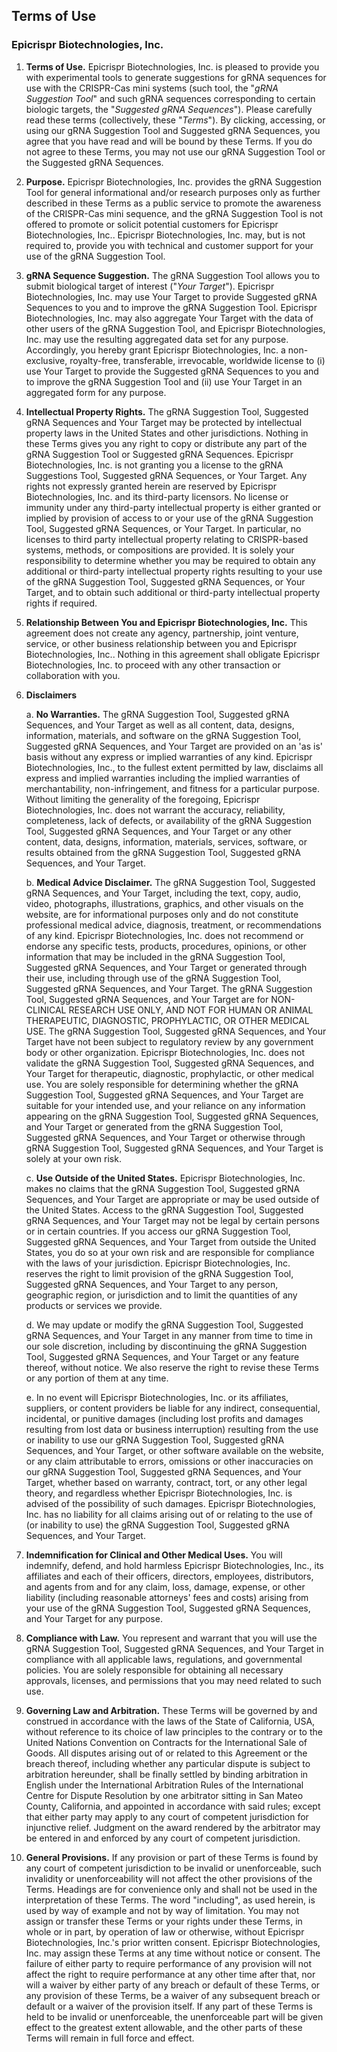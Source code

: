 ## Terms of Use

### Epicrispr Biotechnologies, Inc.

1. **Terms of Use.** Epicrispr Biotechnologies, Inc. is pleased to provide you with experimental tools to generate suggestions for gRNA sequences for use with the CRISPR-Cas mini systems (such tool, the "_gRNA Suggestion Tool_" and such gRNA sequences corresponding to certain biologic targets, the "_Suggested gRNA Sequences_"). Please carefully read these terms (collectively, these "_Terms_"). By clicking, accessing, or using our gRNA Suggestion Tool and Suggested gRNA Sequences, you agree that you have read and will be bound by these Terms. If you do not agree to these Terms, you may not use our gRNA Suggestion Tool or the Suggested gRNA Sequences.

2. **Purpose.** Epicrispr Biotechnologies, Inc. provides the gRNA Suggestion Tool for general informational and/or research purposes only as further described in these Terms as a public service to promote the awareness of the CRISPR-Cas mini sequence, and the gRNA Suggestion Tool is not offered to promote or solicit potential customers for Epicrispr Biotechnologies, Inc.. Epicrispr Biotechnologies, Inc. may, but is not required to, provide you with technical and customer support for your use of the gRNA Suggestion Tool.

3. **gRNA Sequence Suggestion.** The gRNA Suggestion Tool allows you to submit biological target of interest ("_Your Target_"). Epicrispr Biotechnologies, Inc. may use Your Target to provide Suggested gRNA Sequences to you and to improve the gRNA Suggestion Tool. Epicrispr Biotechnologies, Inc. may also aggregate Your Target with the data of other users of the gRNA Suggestion Tool, and Epicrispr Biotechnologies, Inc. may use the resulting aggregated data set for any purpose. Accordingly, you hereby grant Epicrispr Biotechnologies, Inc. a non-exclusive, royalty-free, transferable, irrevocable, worldwide license to (i) use Your Target to provide the Suggested gRNA Sequences to you and to improve the gRNA Suggestion Tool and (ii) use Your Target in an aggregated form for any purpose.

4. **Intellectual Property Rights.** The gRNA Suggestion Tool, Suggested gRNA Sequences and Your Target may be protected by intellectual property laws in the United States and other jurisdictions. Nothing in these Terms gives you any right to copy or distribute any part of the gRNA Suggestion Tool or Suggested gRNA Sequences. Epicrispr Biotechnologies, Inc. is not granting you a license to the gRNA Suggestions Tool, Suggested gRNA Sequences, or Your Target. Any rights not expressly granted herein are reserved by Epicrispr Biotechnologies, Inc. and its third-party licensors. No license or immunity under any third-party intellectual property is either granted or implied by provision of access to or your use of the gRNA Suggestion Tool, Suggested gRNA Sequences, or Your Target. In particular, no licenses to third party intellectual property relating to CRISPR-based systems, methods, or compositions are provided. It is solely your responsibility to determine whether you may be required to obtain any additional or third-party intellectual property rights resulting to your use of the gRNA Suggestion Tool, Suggested gRNA Sequences, or Your Target, and to obtain such additional or third-party intellectual property rights if required.

5. **Relationship Between You and Epicrispr Biotechnologies, Inc.** This agreement does not create any agency, partnership, joint venture, service, or other business relationship between you and Epicrispr Biotechnologies, Inc.. Nothing in this agreement shall obligate Epicrispr Biotechnologies, Inc. to proceed with any other transaction or collaboration with you.

6. **Disclaimers**

   a. **No Warranties.** The gRNA Suggestion Tool, Suggested gRNA Sequences, and Your Target as well as all content, data, designs, information, materials, and software on the gRNA Suggestion Tool, Suggested gRNA Sequences, and Your Target are provided on an 'as is' basis without any express or implied warranties of any kind. Epicrispr Biotechnologies, Inc., to the fullest extent permitted by law, disclaims all express and implied warranties including the implied warranties of merchantability, non-infringement, and fitness for a particular purpose. Without limiting the generality of the foregoing, Epicrispr Biotechnologies, Inc. does not warrant the accuracy, reliability, completeness, lack of defects, or availability of the gRNA Suggestion Tool, Suggested gRNA Sequences, and Your Target or any other content, data, designs, information, materials, services, software, or results obtained from the gRNA Suggestion Tool, Suggested gRNA Sequences, and Your Target.

   b. **Medical Advice Disclaimer.** The gRNA Suggestion Tool, Suggested gRNA Sequences, and Your Target, including the text, copy, audio, video, photographs, illustrations, graphics, and other visuals on the website, are for informational purposes only and do not constitute professional medical advice, diagnosis, treatment, or recommendations of any kind. Epicrispr Biotechnologies, Inc. does not recommend or endorse any specific tests, products, procedures, opinions, or other information that may be included in the gRNA Suggestion Tool, Suggested gRNA Sequences, and Your Target or generated through their use, including through use of the gRNA Suggestion Tool, Suggested gRNA Sequences, and Your Target. The gRNA Suggestion Tool, Suggested gRNA Sequences, and Your Target are for NON-CLINICAL RESEARCH USE ONLY, AND NOT FOR HUMAN OR ANIMAL THERAPEUTIC, DIAGNOSTIC, PROPHYLACTIC, OR OTHER MEDICAL USE. The gRNA Suggestion Tool, Suggested gRNA Sequences, and Your Target have not been subject to regulatory review by any government body or other organization. Epicrispr Biotechnologies, Inc. does not validate the gRNA Suggestion Tool, Suggested gRNA Sequences, and Your Target for therapeutic, diagnostic, prophylactic, or other medical use. You are solely responsible for determining whether the gRNA Suggestion Tool, Suggested gRNA Sequences, and Your Target are suitable for your intended use, and your reliance on any information appearing on the gRNA Suggestion Tool, Suggested gRNA Sequences, and Your Target or generated from the gRNA Suggestion Tool, Suggested gRNA Sequences, and Your Target or otherwise through gRNA Suggestion Tool, Suggested gRNA Sequences, and Your Target is solely at your own risk.

   c. **Use Outside of the United States.** Epicrispr Biotechnologies, Inc. makes no claims that the gRNA Suggestion Tool, Suggested gRNA Sequences, and Your Target are appropriate or may be used outside of the United States. Access to the gRNA Suggestion Tool, Suggested gRNA Sequences, and Your Target may not be legal by certain persons or in certain countries. If you access our gRNA Suggestion Tool, Suggested gRNA Sequences, and Your Target from outside the United States, you do so at your own risk and are responsible for compliance with the laws of your jurisdiction. Epicrispr Biotechnologies, Inc. reserves the right to limit provision of the gRNA Suggestion Tool, Suggested gRNA Sequences, and Your Target to any person, geographic region, or jurisdiction and to limit the quantities of any products or services we provide.

   d. We may update or modify the gRNA Suggestion Tool, Suggested gRNA Sequences, and Your Target in any manner from time to time in our sole discretion, including by discontinuing the gRNA Suggestion Tool, Suggested gRNA Sequences, and Your Target or any feature thereof, without notice. We also reserve the right to revise these Terms or any portion of them at any time.

   e. In no event will Epicrispr Biotechnologies, Inc. or its affiliates, suppliers, or content providers be liable for any indirect, consequential, incidental, or punitive damages (including lost profits and damages resulting from lost data or business interruption) resulting from the use or inability to use our gRNA Suggestion Tool, Suggested gRNA Sequences, and Your Target, or other software available on the website, or any claim attributable to errors, omissions or other inaccuracies on our gRNA Suggestion Tool, Suggested gRNA Sequences, and Your Target, whether based on warranty, contract, tort, or any other legal theory, and regardless whether Epicrispr Biotechnologies, Inc. is advised of the possibility of such damages. Epicrispr Biotechnologies, Inc. has no liability for all claims arising out of or relating to the use of (or inability to use) the gRNA Suggestion Tool, Suggested gRNA Sequences, and Your Target.

7. **Indemnification for Clinical and Other Medical Uses.** You will indemnify, defend, and hold harmless Epicrispr Biotechnologies, Inc., its affiliates and each of their officers, directors, employees, distributors, and agents from and for any claim, loss, damage, expense, or other liability (including reasonable attorneys' fees and costs) arising from your use of the gRNA Suggestion Tool, Suggested gRNA Sequences, and Your Target for any purpose.

8. **Compliance with Law.** You represent and warrant that you will use the gRNA Suggestion Tool, Suggested gRNA Sequences, and Your Target in compliance with all applicable laws, regulations, and governmental policies. You are solely responsible for obtaining all necessary approvals, licenses, and permissions that you may need related to such use.

9. **Governing Law and Arbitration.** These Terms will be governed by and construed in accordance with the laws of the State of California, USA, without reference to its choice of law principles to the contrary or to the United Nations Convention on Contracts for the International Sale of Goods. All disputes arising out of or related to this Agreement or the breach thereof, including whether any particular dispute is subject to arbitration hereunder, shall be finally settled by binding arbitration in English under the International Arbitration Rules of the International Centre for Dispute Resolution by one arbitrator sitting in San Mateo County, California, and appointed in accordance with said rules; except that either party may apply to any court of competent jurisdiction for injunctive relief. Judgment on the award rendered by the arbitrator may be entered in and enforced by any court of competent jurisdiction.

10. **General Provisions.** If any provision or part of these Terms is found by any court of competent jurisdiction to be invalid or unenforceable, such invalidity or unenforceability will not affect the other provisions of the Terms. Headings are for convenience only and shall not be used in the interpretation of these Terms. The word "including", as used herein, is used by way of example and not by way of limitation. You may not assign or transfer these Terms or your rights under these Terms, in whole or in part, by operation of law or otherwise, without Epicrispr Biotechnologies, Inc.'s prior written consent. Epicrispr Biotechnologies, Inc. may assign these Terms at any time without notice or consent. The failure of either party to require performance of any provision will not affect the right to require performance at any other time after that, nor will a waiver by either party of any breach or default of these Terms, or any provision of these Terms, be a waiver of any subsequent breach or default or a waiver of the provision itself. If any part of these Terms is held to be invalid or unenforceable, the unenforceable part will be given effect to the greatest extent allowable, and the other parts of these Terms will remain in full force and effect.
